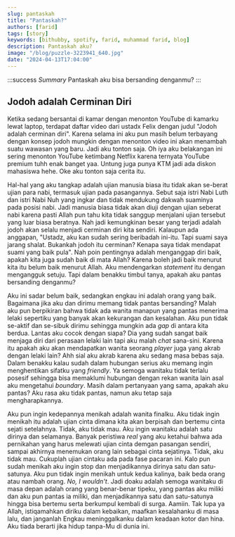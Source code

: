 ```yaml
---
slug: pantaskah
title: "Pantaskah?"
authors: [farid]
tags: [story]
keywords: [bithubby, spotify, farid, muhammad farid, blog]
description: Pantaskah aku?
image: "/blog/puzzle-3223941_640.jpg"
date: "2024-04-13T17:04:00"
---
```


:::success _Summary_
Pantaskah aku bisa bersanding denganmu?
:::

<!-- truncate -->

## Jodoh adalah Cerminan Diri

Ketika sedang bersantai di kamar dengan menonton YouTube di kamarku lewat laptop, terdapat daftar video dari ustadx Felix dengan judul "Jodoh adalah cerminan diri". Karena selama ini aku pun masih belum terbayang dengan konsep jodoh mungkin dengan menonton video ini akan menambah suatu wawasan yang baru. Jadi aku tonton saja. Oh iya aku belakangan ini sering menonton YouTube ketimbang Netflix karena ternyata YouTube premium tuhh enak banget yaa. Untung juga punya KTM jadi ada diskon mahasiswa hehe. Oke aku tonton saja cerita itu.

Hal-hal yang aku tangkap adalah ujian manusia biasa itu tidak akan se-berat ujian para nabi, termasuk ujian pada pasangannya. Sebut saja istri Nabi Luth dan istri Nabi Nuh yang ingkar dan tidak mendukung dakwah suaminya pada posisi nabi. Jadi manusia biasa tidak akan diuji dengan ujian seberat nabi karena pasti Allah pun tahu kita tidak sanggup menjalani ujian tersebut yang luar biasa beratnya. Nah jadi kemungkinan besar yang terjadi adalah jodoh akan selalu menjadi cerminan diri kita sendiri. Kalaupun ada anggapan, "Ustadz, aku kan sudah sering beribadah ini-itu. Tapi suami saya jarang shalat. Bukankah jodoh itu cerminan? Kenapa saya tidak mendapat suami yang baik pula". Nah poin pentingnya adalah menganggap diri baik, apakah kita juga sudah baik di mata Allah? Karena boleh jadi baik menurut kita itu belum baik menurut Allah. Aku mendengarkan _statement_ itu dengan mengangguk setuju. Tapi dalam benakku timbul tanya, apakah aku pantas bersanding denganmu?

Aku ini sadar belum baik, sedangkan engkau ini adalah orang yang baik. Bagaimana jika aku dan dirimu memang tidak pantas bersanding? Malah aku pun berpikiran bahwa tidak ada wanita manapun yang pantas menerima lelaki sepertiku yang banyak akan kekurangan dan kesalahan. Aku pun tidak se-aktif dan se-sibuk dirimu sehingga mungkin ada _gap_ di antara kita berdua. Lantas aku cocok dengan siapa? Dia yang sudah sangat baik menjaga diri dari perasaan lelaki lain tapi aku malah _chat_ sana-sini. Karena itu apakah aku akan mendapatkan wanita seorang _player_ juga yang akrab dengan lelaki lain? Ahh sial aku akrab karena aku sedang masa bebas saja. Dalam benakku kalau sudah dalam hubungan serius aku memang ingin menghentikan sifatku yang _friendly_. Ya semoga wanitaku tidak terlalu posesif sehingga bisa memaklumi hubungan dengan rekan wanita lain asal aku mengetahui _boundary_. Masih dalam pertanyaan yang sama, apakah aku pantas? Aku rasa aku tidak pantas, namun aku tetap saja mengharapkannya.

Aku pun ingin kedepannya menikah adalah wanita finalku. Aku tidak ingin menikah itu adalah ujian cinta dimana kita akan berpisah dan bertemu cinta sejati setelahnya. Tidak, aku tidak mau. Aku ingin wanitaku adalah satu dirinya dan selamanya. Banyak peristiwa _real_ yang aku ketahui bahwa ada pernikahan yang harus melewati ujian cinta demgan pasangan sendiri, sampai akhirnya menemukan orang lain sebagai cinta sejatinya. Tidak, aku tidak mau. Cukuplah ujian cintaku ada pada fase pacaran ini. Kalo pun sudah menikah aku ingin stop dan menjadikannya dirinya satu dan satu-satunya. Aku pun tidak ingin menikah untuk kedua kalinya, baik beda orang atau nambah orang. _No, I wouldn't_. Jadi doaku adalah semoga wanitaku di masa depan adalah orang yang benar-benar tipeku, yang pantas aku miliki dan aku pun pantas ia miliki, dan menjadikannya satu dan satu-satunya hingga bisa bertemu serta berkumpul kembali di surga. Aamiin. Tak lupa ya Allah, istiqamahkan diriku dalam kebaikan, maafkan kesalahanku di masa lalu, dan janganlah Engkau meninggalkanku dalam keadaan kotor dan hina. Aku tiada berarti jika hidup tanpa-Mu di dunia ini.
